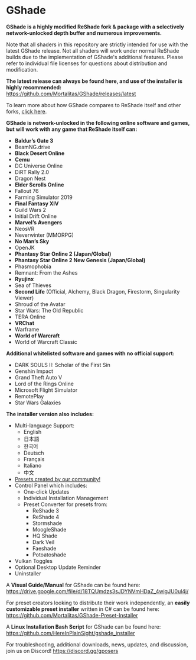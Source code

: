 # GShade
**GShade is a highly modified ReShade fork & package with a selectively network-unlocked depth buffer and numerous improvements.** 

Note that all shaders in this repository are strictly intended for use with the latest GShade release. Not all shaders will work under normal ReShade builds due to the implementation of GShade's additional features. Please refer to individual file licenses for questions about distribution and modification.

**The latest release can always be found here, and use of the installer is highly recommended:** https://github.com/Mortalitas/GShade/releases/latest

To learn more about how GShade compares to ReShade itself and other forks, [click here](https://gposers.com/gshade/gshade-faq/#comparison).

**GShade is network-unlocked in the following online software and games, but will work with any game that ReShade itself can:**
* **Baldur’s Gate 3**
* BeamNG.drive
* **Black Desert Online**
* **Cemu**
* DC Universe Online
* DiRT Rally 2.0
* Dragon Nest
* **Elder Scrolls Online**
* Fallout 76
* Farming Simulator 2019
* **Final Fantasy XIV**
* Guild Wars 2
* Initial Drift Online
* **Marvel’s Avengers**
* NeosVR
* Neverwinter (MMORPG)
* **No Man’s Sky**
* OpenJK
* **Phantasy Star Online 2 (Japan/Global)**
* **Phantasy Star Online 2 New Genesis (Japan/Global)**
* Phasmophobia
* Remnant: From the Ashes
* **Ryujinx**
* Sea of Thieves
* **Second Life** (Official, Alchemy, Black Dragon, Firestorm, Singularity Viewer)
* Shroud of the Avatar
* Star Wars: The Old Republic
* TERA Online
* **VRChat**
* Warframe
* **World of Warcraft**
* World of Warcraft Classic

**Additional whitelisted software and games with no official support:**
* DARK SOULS II: Scholar of the First Sin
* Genshin Impact
* Grand Theft Auto V
* Lord of the Rings Online
* Microsoft Flight Simulator
* RemotePlay
* Star Wars Galaxies

**The installer version also includes:**
* Multi-language Support:
  * English
  * 日本語
  * 한국어
  * Deutsch
  * Français
  * Italiano
  * 中文
* [Presets created by our community!](https://github.com/Mortalitas/GShade-Presets)
* Control Panel which includes:
  * One-click Updates
  * Individual Installation Management
  * Preset Converter for presets from:
    * ReShade 3
    * ReShade 4
    * Stormshade
    * MoogleShade
    * HQ Shade
    * Dark Veil
    * Faeshade
    * Potoatoshade
* Vulkan Toggles
* Optional Desktop Update Reminder
* Uninstaller

A **Visual Guide/Manual** for GShade can be found here: https://drive.google.com/file/d/18TQUmdzs3sJDYNVmHDaZ_4wigJU0ul4j/

For preset creators looking to distribute their work independently, an **easily customizable preset installer** written in C# can be found here: https://github.com/Mortalitas/GShade-Preset-Installer

A **Linux Installation Bash Script** for GShade can be found here: https://github.com/HereInPlainSight/gshade_installer

For troubleshooting, additional downloads, news, updates, and discussion, join us on Discord! https://discord.gg/gposers
